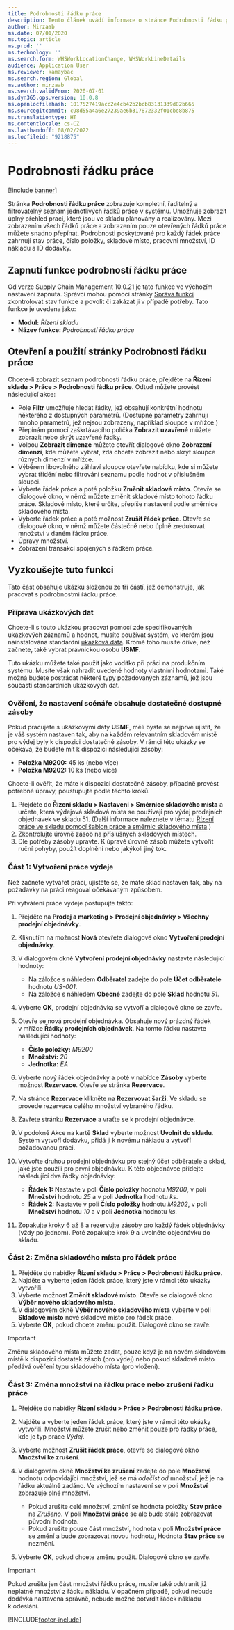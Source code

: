 ```yaml
---
title: Podrobnosti řádku práce
description: Tento článek uvádí informace o stránce Podrobnosti řádku práce, která zobrazuje kompletní, řaditelný a filtrovatelný seznam jednotlivých řádků práce v systému.
author: Mirzaab
ms.date: 07/01/2020
ms.topic: article
ms.prod: ''
ms.technology: ''
ms.search.form: WHSWorkLocationChange, WHSWorkLineDetails
audience: Application User
ms.reviewer: kamaybac
ms.search.region: Global
ms.author: mirzaab
ms.search.validFrom: 2020-07-01
ms.dyn365.ops.version: 10.0.8
ms.openlocfilehash: 1017527419acc2e4cb42b2bcb83131339d82b665
ms.sourcegitcommit: c98d55a4a6e27239ae6b317872332f01cbe8b875
ms.translationtype: HT
ms.contentlocale: cs-CZ
ms.lasthandoff: 08/02/2022
ms.locfileid: "9218875"
---
```

# <a name="work-line-details"></a>Podrobnosti řádku práce

[!include [banner](../includes/banner.md)]

Stránka **Podrobnosti řádku práce** zobrazuje kompletní, řaditelný a filtrovatelný seznam jednotlivých řádků práce v systému. Umožňuje zobrazit úplný přehled prací, které jsou ve skladu plánovány a realizovány. Mezi zobrazením všech řádků práce a zobrazením pouze otevřených řádků práce můžete snadno přepínat. Podrobnosti poskytované pro každý řádek práce zahrnují stav práce, číslo položky, skladové místo, pracovní množství, ID nákladu a ID dodávky.

## <a name="turn-on-the-work-line-details-feature"></a>Zapnutí funkce podrobností řádku práce

Od verze Supply Chain Management 10.0.21 je tato funkce ve výchozím nastavení zapnuta. Správci mohou pomocí stránky [Správa funkcí](../../fin-ops-core/fin-ops/get-started/feature-management/feature-management-overview.md) zkontrolovat stav funkce a povolit či zakázat ji v případě potřeby. Tato funkce je uvedena jako:

- **Modul:** *Řízení skladu*
- **Název funkce:** *Podrobností řádku práce*

## <a name="open-and-use-the-work-line-details-page"></a>Otevření a použití stránky Podrobnosti řádku práce

Chcete-li zobrazit seznam podrobností řádku práce, přejděte na **Řízení skladu \> Práce \> Podrobnosti řádku práce**. Odtud můžete provést následující akce:

- Pole **Filtr** umožňuje hledat řádky, jež obsahují konkrétní hodnotu některého z dostupných parametrů. (Dostupné parametry zahrnují mnoho parametrů, jež nejsou zobrazeny, například sloupce v mřížce.)
- Přepínám pomocí zaškrtávacího políčka **Zobrazit uzavřené** můžete zobrazit nebo skrýt uzavřené řádky.
- Volbou **Zobrazit dimenze** můžete otevřít dialogové okno **Zobrazení dimenzí**, kde můžete vybrat, zda chcete zobrazit nebo skrýt sloupce různých dimenzí v mřížce.
- Výběrem libovolného záhlaví sloupce otevřete nabídku, kde si můžete vybrat třídění nebo filtrování seznamu podle hodnot v příslušném sloupci.
- Vyberte řádek práce a poté položku **Změnit skladové místo**. Otevře se dialogové okno, v němž můžete změnit skladové místo tohoto řádku práce. Skladové místo, které určíte, přepíše nastavení podle směrnice skladového místa.
- Vyberte řádek práce a poté možnost **Zrušit řádek práce**. Otevře se dialogové okno, v němž můžete částečně nebo úplně zredukovat množství v daném řádku práce.
- Úpravy množství.
- Zobrazení transakcí spojených s řádkem práce.

## <a name="try-out-the-feature"></a>Vyzkoušejte tuto funkci

Tato část obsahuje ukázku složenou ze tří částí, jež demonstruje, jak pracovat s podrobnostmi řádku práce.

### <a name="make-sample-data-available"></a>Příprava ukázkových dat

Chcete-li s touto ukázkou pracovat pomocí zde specifikovaných ukázkových záznamů a hodnot, musíte používat systém, ve kterém jsou nainstalována standardní [ukázková data](../../fin-ops-core/fin-ops/get-started/demo-data.md). Kromě toho musíte dříve, než začnete, také vybrat právnickou osobu **USMF**.

Tuto ukázku můžete také použít jako vodítko při práci na produkčním systému. Musíte však nahradit uvedené hodnoty vlastními hodnotami. Také možná budete postrádat některé typy požadovaných záznamů, jež jsou součástí standardních ukázkových dat.

### <a name="verify-that-the-scenario-setup-includes-enough-available-inventory"></a>Ověření, že nastavení scénáře obsahuje dostatečné dostupné zásoby

Pokud pracujete s ukázkovými daty **USMF**, měli byste se nejprve ujistit, že je váš systém nastaven tak, aby na každém relevantním skladovém místě pro výdej byly k dispozici dostatečné zásoby. V rámci této ukázky se očekává, že budete mít k dispozici následující zásoby:

- **Položka M9200:** 45 ks (nebo více)
- **Položka M9202:** 10 ks (nebo více)

Chcete-li ověřit, že máte k dispozici dostatečné zásoby, případně provést potřebné úpravy, poustupujte podle těchto kroků.

1. Přejděte do **Řízení skladu \> Nastavení \> Směrnice skladového místa** a určete, která výdejová skladová místa se používají pro výdej prodejních objednávek ve skladu 51. (Další informace naleznete v tématu [Řízení práce ve skladu pomocí šablon práce a směrnic skladového místa](control-warehouse-location-directives.md).)
1. Zkontrolujte úrovně zásob na příslušných skladových místech.
1. Dle potřeby zásoby upravte. K úpravě úrovně zásob můžete vytvořit ruční pohyby, použít doplnění nebo jakýkoli jiný tok.

### <a name="part-1-create-picking-work"></a>Část 1: Vytvoření práce výdeje

Než začnete vytvářet práci, ujistěte se, že máte sklad nastaven tak, aby na požadavky na práci reagoval očekávaným způsobem.

Při vytváření práce výdeje postupujte takto:

1. Přejděte na **Prodej a marketing \> Prodejní objednávky \> Všechny prodejní objednávky**.
1. Kliknutím na možnost **Nová** otevřete dialogové okno **Vytvoření prodejní objednávky**.
1. V dialogovém okně **Vytvoření prodejní objednávky** nastavte následující hodnoty:

    - Na záložce s náhledem **Odběratel** zadejte do pole **Účet odběratele** hodnotu _US-001_.
    - Na záložce s náhledem **Obecné** zadejte do pole **Sklad** hodnotu _51_.

1. Vyberte **OK**, prodejní objednávka se vytvoří a dialogové okno se zavře.
1. Otevře se nová prodejní objednávka. Obsahuje nový prázdný řádek v mřížce **Řádky prodejních objednávek**. Na tomto řádku nastavte následující hodnoty:

    - **Číslo položky:** _M9200_
    - **Množství:** _20_
    - **Jednotka:** _EA_

1. Vyberte nový řádek objednávky a poté v nabídce **Zásoby** vyberte možnost **Rezervace**. Otevře se stránka **Rezervace**.
1. Na stránce **Rezervace** klikněte na **Rezervovat šarži**. Ve skladu se provede rezervace celého množství vybraného řádku.
1. Zavřete stránku **Rezervace** a vraťte se k prodejní objednávce.
1. V podokně Akce na kartě **Sklad** vyberte možnost **Uvolnit do skladu**. Systém vytvoří dodávku, přidá ji k novému nákladu a vytvoří požadovanou práci.
1. Vytvořte druhou prodejní objednávku pro stejný účet odběratele a sklad, jaké jste použili pro první objednávku. K této objednávce přidejte následující dva řádky objednávky:

    - **Řádek 1:** Nastavte v poli **Číslo položky** hodnotu _M9200_, v poli **Množství** hodnotu _25_ a v poli **Jednotka** hodnotu _ks_.
    - **Řádek 2:** Nastavte v poli **Číslo položky** hodnotu _M9202_, v poli **Množství** hodnotu _10_ a v poli **Jednotka** hodnotu _ks_.

1. Zopakujte kroky 6 až 8 a rezervujte zásoby pro každý řádek objednávky (vždy po jednom). Poté zopakujte krok 9 a uvolněte objednávku do skladu.

### <a name="part-2-change-the-location-for-a-work-line"></a>Část 2: Změna skladového místa pro řádek práce

1. Přejděte do nabídky **Řízení skladu \> Práce \> Podrobnosti řádku práce**.
1. Najděte a vyberte jeden řádek práce, který jste v rámci této ukázky vytvořili.
1. Vyberte možnost **Změnit skladové místo**. Otevře se dialogové okno **Výběr nového skladového místa**.
1. V dialogovém okně **Výběr nového skladového místa** vyberte v poli **Skladové místo** nové skladové místo pro řádek práce.
1. Vyberte **OK**, pokud chcete změnu použít. Dialogové okno se zavře.

> [!IMPORTANT]
> Změnu skladového místa můžete zadat, pouze když je na novém skladovém místě k dispozici dostatek zásob (pro výdej) nebo pokud skladové místo předává ověření typu skladového místa (pro vložení).

### <a name="part-3-change-the-quantity-of-a-work-line-or-cancel-a-work-line"></a>Část 3: Změna množství na řádku práce nebo zrušení řádku práce

1. Přejděte do nabídky **Řízení skladu \> Práce \> Podrobnosti řádku práce**.
1. Najděte a vyberte jeden řádek práce, který jste v rámci této ukázky vytvořili. Množství můžete zrušit nebo změnit pouze pro řádky práce, kde je typ práce _Výdej_.
1. Vyberte možnost **Zrušit řádek práce**, otevře se dialogové okno **Množství ke zrušení**.
1. V dialogovém okně **Množství ke zrušení** zadejte do pole **Množství** hodnotu odpovídající množství, jež se má *odečíst od* množství, jež je na řádku aktuálně zadáno. Ve výchozím nastavení se v poli **Množství** zobrazuje plné množství.

    - Pokud zrušíte celé množství, změní se hodnota položky **Stav práce** na _Zrušeno_. V poli **Množství práce** se ale bude stále zobrazovat původní hodnota.
    - Pokud zrušíte pouze část množství, hodnota v poli **Množství práce** se změní a bude zobrazovat novou hodnotu, Hodnota **Stav práce** se nezmění.

1. Vyberte **OK**, pokud chcete změnu použít. Dialogové okno se zavře.

> [!IMPORTANT]
> Pokud zrušíte jen část množství řádku práce, musíte také odstranit již neplatné množství z řádku nákladu. V opačném případě, pokud nebude dodávka nastavena správně, nebude možné potvrdit řádek nákladu k odeslání.


[!INCLUDE[footer-include](../../includes/footer-banner.md)]